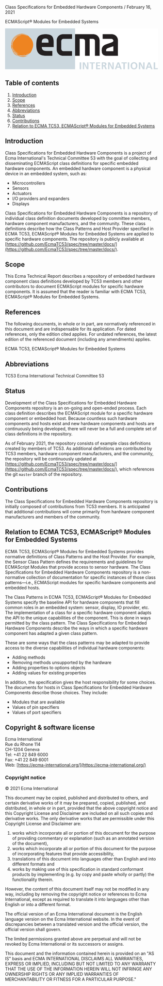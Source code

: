 <p></p>
<p id="subtitle">Class Specifications for Embedded Hardware Components / February 16, 2021</p>
<p id="title">ECMAScript® Modules for Embedded Systems</p>

<img src="../../web/assets/ecma-logo.svg">

## Table of contents

1. [Introduction](#introduction)
2. [Scope](#scope)
3. [References](#references)
4. [Abbreviations](#abbreviations)
5. [Status](#status)
6. [Contributions](#contributions)
7. [Relation to ECMA TC53, ECMAScript® Modules for Embedded Systems](#relation-to-tc53)

<a id="introduction"></a>
## Introduction

Class Specifications for Embedded Hardware Components is a project of Ecma International's Technical Committee 53 with the goal of collecting and disseminating ECMAScript class definitions for specific embedded hardware components. An embedded hardware component is a physical device in an embedded system, such as:
 
 - Microcontrollers
 - Sensors
 - Actuators
 - I/O providers and expanders
 - Displays

Class Specifications for Embedded Hardware Components is a repository of individual class definition documents developed by committee members, hardware component manufacturers, and the community. These class definitions describe how the Class Patterns and Host Provider specified in ECMA TC53, ECMAScript® Modules for Embedded Systems are applied to specific hardware components. The repository is publicly available at [https://github.com/EcmaTC53/spec/tree/master/docs/](https://github.com/EcmaTC53/spec/tree/master/docs/). 
<!-- TODO: reorganize spec repo to put all hardware component class definitions in one folder. -->

<a id="scope"></a>
## Scope

This Ecma Technical Report describes a repository of embedded hardware component class definitions developed by TC53 members and other contributors to document ECMAScript modules for specific hardware components. It is assumed that the reader is familiar with ECMA TC53, ECMAScript® Modules for Embedded Systems.

<a id="references"></a>
## References

The following documents, in whole or in part, are normatively referenced in this document and are indispensable for its application. For dated references, only the edition cited applies. For undated references, the latest edition of the referenced document (including any amendments) applies. 

ECMA TC53, ECMAScript® Modules for Embedded Systems

<a id="abbreviations"></a>
## Abbreviations
TC53        Ecma International Technical Committee 53

<a id="status"></a>
## Status

Development of the Class Specifications for Embedded Hardware Components repository is an on-going and open-ended process. Each class definition describes the ECMAScript module for a specific hardware component or embedded host. Because countless such hardware components and hosts exist and new hardware components and hosts are continuously being developed, there will never be a full and complete set of class definitions in the repository. 

As of February 2021, the repository consists of example class definitions created by members of TC53. As additional definitions are contributed by TC53 members, hardware component manufacturers, and the community, the repository will be continuously updated at [https://github.com/EcmaTC53/spec/tree/master/docs/](https://github.com/EcmaTC53/spec/tree/master/docs/), which references the git `master` branch of the repository.

<a id="contributions"></a>
## Contributions

The Class Specifications for Embedded Hardware Components repository is initially composed of contributions from TC53 members. It is anticipated that additional contributions will come primarily from hardware component manufacturers and members of the community.

<!-- The test262 TR contains the following text. It makes sense for TC53 to also have a guide for contributing and a CLA, I think?

A guide for contributions can be found at https://github.com/tc39/test262#contributing-to-test262 which
requests community users to sign the CLA and documents test authoring guidelines -->

<a id="relation-to-tc53"></a>
## Relation to ECMA TC53, ECMAScript® Modules for Embedded Systems

ECMA TC53, ECMAScript® Modules for Embedded Systems provides normative definitions of Class Patterns and the Host Provider. For example, the Sensor Class Pattern defines the requirements and guidelines for ECMAScript Modules that provide access to sensor hardware. The Class Specifications for Embedded Hardware Components repository is a non-normative collection of documentation for specific instances of those class patterns—i.e., ECMAScript modules for specific hardware components and embedded hosts.

The Class Patterns in ECMA TC53, ECMAScript® Modules for Embedded Systems specify the baseline API for hardware components that fill common roles in an embedded system: sensor, display, IO provider, etc. The implementation of a class for a specific hardware component adapts the API to the unique capabilities of the component. This is done in ways permitted by the class pattern. The Class Specifications for Embedded Hardware Components describe the ways in which a specific hardware component has adapted a given class pattern.

These are some ways that the class patterns may be adapted to provide access to the diverse capabilities of individual hardware components:

- Adding methods
- Removing methods unsupported by the hardware
- Adding properties to options objects
- Adding values for existing properties

In addition, the specification gives the host responsibility for some choices. The documents for hosts in Class Specifications for Embedded Hardware Components describe those choices. They include:

- Modules that are available
- Values of pin specifiers
- Values of port specifiers

## Copyright & software license

Ecma International<br/>
Rue du Rhone 114<br/>
CH-1204 Geneva<br/>
Tel: +41 22 849 6000<br/>
Fax: +41 22 849 6001<br/>
Web: [https://ecma-international.org/](https://ecma-international.org/)

### Copyright notice

© 2021 Ecma International

This document may be copied, published and distributed to others, and certain derivative works of it may be prepared, copied, published, and distributed, in whole or in part, provided that the above copyright notice and this Copyright License and Disclaimer are included on all such copies and derivative works. The only derivative works that are permissible under this Copyright License and Disclaimer are: 

1.  works which incorporate all or portion of this document for the purpose of providing commentary or explanation (such as an annotated version of the document),
2. works which incorporate all or portion of this document for the purpose of incorporating features that provide accessibility,
3. translations of this document into languages other than English and into different formats and
4. works by making use of this specification in standard conformant products by implementing (e.g. by copy and paste wholly or partly) the functionality therein.

However, the content of this document itself may not be modified in any way, including by removing the copyright notice or references to Ecma International, except as required to translate it into languages other than English or into a different format.

The official version of an Ecma International document is the English language version on the Ecma International website. In the event of discrepancies between a translated version and the official version, the official version shall govern.

The limited permissions granted above are perpetual and will not be revoked by Ecma International or its successors or assigns.

This document and the information contained herein is provided on an "AS IS" basis and ECMA INTERNATIONAL DISCLAIMS ALL WARRANTIES, EXPRESS OR IMPLIED, INCLUDING BUT NOT LIMITED TO ANY WARRANTY THAT THE USE OF THE INFORMATION HEREIN WILL NOT INFRINGE ANY OWNERSHIP RIGHTS OR ANY IMPLIED WARRANTIES OF MERCHANTABILITY OR FITNESS FOR A PARTICULAR PURPOSE."
